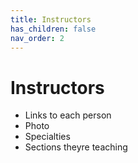 ```yaml
---
title: Instructors
has_children: false
nav_order: 2
---
```


# Instructors

- Links to each person
- Photo
- Specialties
- Sections theyre teaching
